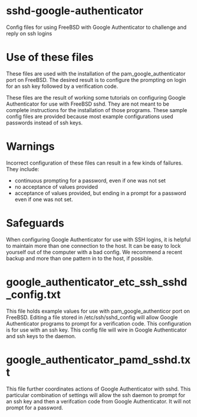 # sshd-google-authenticator
Config files for using FreeBSD with Google Authenticator to challenge and reply on ssh logins

# Use of these files
These files are used with the installation of the pam_google_authenticator port on FreeBSD.  The desired result is to configure the prompting on login for an ssh key followed by a verification code.  

These files are the result of working some tutorials on configuring Google Authenticator for use with FreeBSD sshd.  They are not meant to be complete instructions for the installation of those programs.  These sample config files are provided because most example configurations used passwords instead of ssh keys.

# Warnings
Incorrect configuration of these files can result in a few kinds of failures.  They include:
- continuous prompting for a password, even if one was not set
- no acceptance of values provided
- acceptance of values provided, but ending in a prompt for a password even if one was not set.

# Safeguards
When configuring Google Authenticator for use with SSH logins, it is helpful to maintain more than one connection to the host.  It can be easy to lock yourself out of the computer with a bad config.  We recommend a recent backup and more than one pattern in to the host, if possible.

# google_authenticator_etc_ssh_sshd_config.txt
This file holds example values for use with pam_google_authenticor port on FreeBSD.
Editing a file stored in /etc/ssh/sshd_config will allow Google Authenticator programs to prompt for a verification code.  This configuration is for use with an ssh key.  This config file will wire in Google Authenticator and ssh keys to the daemon.

# google_authenticator_pamd_sshd.txt
This file further coordinates actions of Google Authenticator with sshd.  This particular combination of settings will allow the ssh daemon to prompt for an ssh key and then a verifcation code from Google Authenticator.  It will not prompt for a password.  
